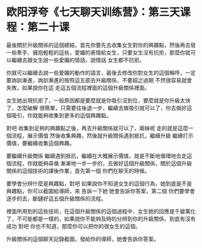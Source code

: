 # 欧阳浮夸《七天聊天训练营》：第三天课程：第二十课

最後關於升級關係的這個總結，首先你要先去收集女生對你的興趣點，然後再去發一些牽手、擁抱輕輕的這些，愛媚的表情給女生，只要女生沒有抗拒，那麼你就可以繼續去跟女生說一些愛媚的情話，說情話 女生都不抗拒。

你就可以繼續去說一些愛媚的動作的語言，最後去修改你對女生的這個稱呼，一定要詢訓漸進，詢訓漸進的按照這五部去升級關係，不要超之過期 不然很容易就會失敗，如果說你在這 走這五個流程裡面的這個升級關係裡面。

女生她出現抗拒了，一般原因都是要麼就是你吸引沒到位，要麼就是你升級太快了，怎麼破解 很簡單，只需要往後退一步，繼續去做吸引就可以了，你去做好這個吸引，你就能夠收集到更多的這個興趣點。

對吧 收集到足夠的興趣點之後，再去升級關係就可以了，兩妹呢 走的就是這麼一個流程，展示價值 然後收集興趣，然後就升級關係遇到抵抗，繼續升級 繼續打示價值，要繼續收集這個興趣。

要繼續升級關係 繼續遇到抵抗，繼續在大概展示價值，就是不斷地循環地去走這個流程，你就能夠尋循 漸漸地一步一步的，去做好這個升級關係，關於這個升級關係的這個技術的課後作業，首先第一個 你們在聊天的時候。

要學會分辨什麼是興趣點，對吧 如果說你不知道女生的這個行為，她到底是不是興趣點，你可以截圖給導師，來 告訴一下她 她會告訴你答案，第二個 你們要學會逐步的去，斷鏈好這五個升級關係的流程。

裡面所用到的這些技術，在這個升級關係的這個過程中，女生她的回應是千變萬化了，不可能都是一樣的，如果說你不能夠及時的分辨到你的升級關係，到底有沒有成功 對吧 你也不知道，那麼你可以把你的很女生的這個。

升級關係的這個聊天記錄截圖，發給你的導師，她會告訴你答案。